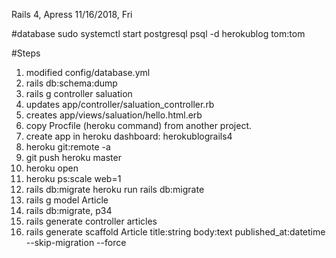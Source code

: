 Rails 4, Apress
11/16/2018, Fri

#database
sudo systemctl start postgresql
psql -d herokublog
tom:tom

#Steps
1. modified config/database.yml
2. rails db:schema:dump
3. rails g controller saluation
4. updates app/controller/saluation_controller.rb
5. creates app/views/saluation/hello.html.erb
6. copy Procfile (heroku command) from another project.
7. create app in heroku dashboard: herokublograils4
8. heroku git:remote -a <app name>
9. git push heroku master
10. heroku open
11. heroku ps:scale web=1
12. rails db:migrate
    heroku run rails db:migrate
13. rails g model Article   
14. rails db:migrate, p34 
15. rails generate controller articles
16. rails generate scaffold Article title:string body:text published_at:datetime --skip-migration --force



